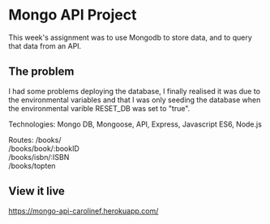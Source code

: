 # Mongo API Project

This week's assignment was to use Mongodb to store data, and to query that data from an API.

## The problem

I had some problems deploying the database, I finally realised it was due to the environmental variables and that I was only seeding the database when the environmental varible RESET_DB was set to "true".

Technologies: Mongo DB, Mongoose, API, Express, Javascript ES6, Node.js

Routes:
/books/<br>
/books/book/:bookID<br>
/books/isbn/:ISBN<br>
/books/topten

## View it live

https://mongo-api-carolinef.herokuapp.com/
